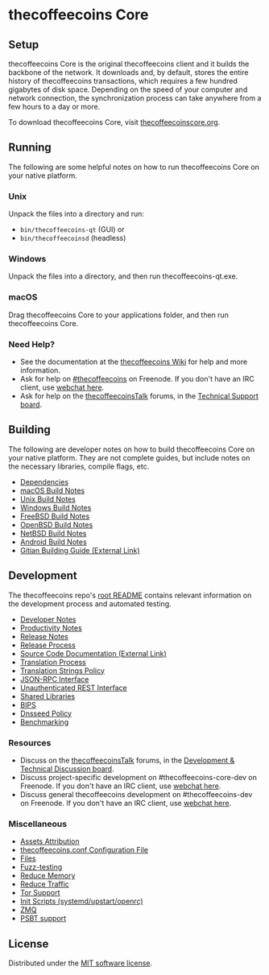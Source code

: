 thecoffeecoins Core
=============

Setup
---------------------
thecoffeecoins Core is the original thecoffeecoins client and it builds the backbone of the network. It downloads and, by default, stores the entire history of thecoffeecoins transactions, which requires a few hundred gigabytes of disk space. Depending on the speed of your computer and network connection, the synchronization process can take anywhere from a few hours to a day or more.

To download thecoffeecoins Core, visit [thecoffeecoinscore.org](https://thecoffeecoinscore.org/en/download/).

Running
---------------------
The following are some helpful notes on how to run thecoffeecoins Core on your native platform.

### Unix

Unpack the files into a directory and run:

- `bin/thecoffeecoins-qt` (GUI) or
- `bin/thecoffeecoinsd` (headless)

### Windows

Unpack the files into a directory, and then run thecoffeecoins-qt.exe.

### macOS

Drag thecoffeecoins Core to your applications folder, and then run thecoffeecoins Core.

### Need Help?

* See the documentation at the [thecoffeecoins Wiki](https://en.thecoffeecoins.it/wiki/Main_Page)
for help and more information.
* Ask for help on [#thecoffeecoins](https://webchat.freenode.net/#thecoffeecoins) on Freenode. If you don't have an IRC client, use [webchat here](https://webchat.freenode.net/#thecoffeecoins).
* Ask for help on the [thecoffeecoinsTalk](https://thecoffeecoinstalk.org/) forums, in the [Technical Support board](https://thecoffeecoinstalk.org/index.php?board=4.0).

Building
---------------------
The following are developer notes on how to build thecoffeecoins Core on your native platform. They are not complete guides, but include notes on the necessary libraries, compile flags, etc.

- [Dependencies](dependencies.md)
- [macOS Build Notes](build-osx.md)
- [Unix Build Notes](build-unix.md)
- [Windows Build Notes](build-windows.md)
- [FreeBSD Build Notes](build-freebsd.md)
- [OpenBSD Build Notes](build-openbsd.md)
- [NetBSD Build Notes](build-netbsd.md)
- [Android Build Notes](build-android.md)
- [Gitian Building Guide (External Link)](https://github.com/thecoffeecoins-core/docs/blob/master/gitian-building.md)

Development
---------------------
The thecoffeecoins repo's [root README](/README.md) contains relevant information on the development process and automated testing.

- [Developer Notes](developer-notes.md)
- [Productivity Notes](productivity.md)
- [Release Notes](release-notes.md)
- [Release Process](release-process.md)
- [Source Code Documentation (External Link)](https://doxygen.thecoffeecoinscore.org/)
- [Translation Process](translation_process.md)
- [Translation Strings Policy](translation_strings_policy.md)
- [JSON-RPC Interface](JSON-RPC-interface.md)
- [Unauthenticated REST Interface](REST-interface.md)
- [Shared Libraries](shared-libraries.md)
- [BIPS](bips.md)
- [Dnsseed Policy](dnsseed-policy.md)
- [Benchmarking](benchmarking.md)

### Resources
* Discuss on the [thecoffeecoinsTalk](https://thecoffeecoinstalk.org/) forums, in the [Development & Technical Discussion board](https://thecoffeecoinstalk.org/index.php?board=6.0).
* Discuss project-specific development on #thecoffeecoins-core-dev on Freenode. If you don't have an IRC client, use [webchat here](https://webchat.freenode.net/#thecoffeecoins-core-dev).
* Discuss general thecoffeecoins development on #thecoffeecoins-dev on Freenode. If you don't have an IRC client, use [webchat here](https://webchat.freenode.net/#thecoffeecoins-dev).

### Miscellaneous
- [Assets Attribution](assets-attribution.md)
- [thecoffeecoins.conf Configuration File](thecoffeecoins-conf.md)
- [Files](files.md)
- [Fuzz-testing](fuzzing.md)
- [Reduce Memory](reduce-memory.md)
- [Reduce Traffic](reduce-traffic.md)
- [Tor Support](tor.md)
- [Init Scripts (systemd/upstart/openrc)](init.md)
- [ZMQ](zmq.md)
- [PSBT support](psbt.md)

License
---------------------
Distributed under the [MIT software license](/COPYING).
